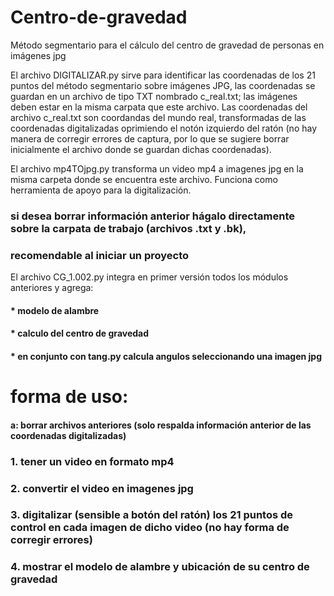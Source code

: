 # Centro-de-gravedad
Método segmentario para el cálculo del centro de gravedad de personas en imágenes jpg

El archivo DIGITALIZAR.py sirve para identificar las coordenadas de los 21 puntos del método segmentario sobre imágenes JPG, las coordenadas se guardan en un archivo de tipo TXT nombrado c_real.txt; las imágenes deben estar en la misma carpata que este archivo. 
Las coordenadas del archivo c_real.txt son coordandas del mundo real, transformadas de las coordenadas digitalizadas oprimiendo el notón izquierdo del ratón (no hay manera de corregir errores de captura, por lo que se sugiere borrar inicialmente el archivo donde se guardan dichas coordenadas).

El archivo mp4TOjpg.py transforma un video mp4 a imagenes jpg en la misma carpeta donde se encuentra este archivo. Funciona como herramienta de apoyo para la digitalización.


### si desea borrar información anterior hágalo directamente sobre la carpata de trabajo (archivos .txt y .bk),
### recomendable al iniciar un proyecto

El archivo CG_1.002.py integra en primer versión todos los módulos anteriores y agrega:
#### * modelo de alambre
#### * calculo del centro de gravedad
#### * en conjunto con tang.py calcula angulos seleccionando una imagen jpg

# forma de uso:

#### a: borrar archivos anteriores (solo respalda información anterior de las coordenadas digitalizadas)

### 1. tener un video en formato mp4
### 2. convertir el video en imagenes jpg
### 3. digitalizar (sensible a botón del ratón) los 21 puntos de control en cada imagen de dicho video (no hay forma de corregir errores)
### 4. mostrar el modelo de alambre y ubicación de su centro de gravedad
